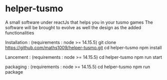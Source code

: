 # helper-tusmo

A small software under reactJs that helps you in your tusmo games
The software will be brought to evolve as well the design as the added functionalities

Installation : (requirements : node >= 14.15.5)
git clone https://github.com/maths1009/helper-tusmo.git
cd helper-tusmo
npm install

Lancement : (requirements : node >= 14.15.5)
cd helper-tusmo
npm run start

packaging : (requirements : node >= 14.15.5)
cd helper-tusmo
npm run package
